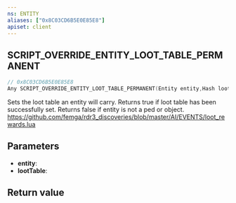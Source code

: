 ```yaml
---
ns: ENTITY
aliases: ["0x8C03CD6B5E0E85E8"]
apiset: client
---
```

## SCRIPT_OVERRIDE_ENTITY_LOOT_TABLE_PERMANENT

```c
// 0x8C03CD6B5E0E85E8
Any SCRIPT_OVERRIDE_ENTITY_LOOT_TABLE_PERMANENT(Entity entity,Hash lootTable);
```

Sets the loot table an entity will carry. Returns true if loot table has been successfully set. Returns false if entity is not a ped or object.
https://github.com/femga/rdr3_discoveries/blob/master/AI/EVENTS/loot_rewards.lua

## Parameters
* **entity**:
* **lootTable**:

## Return value

